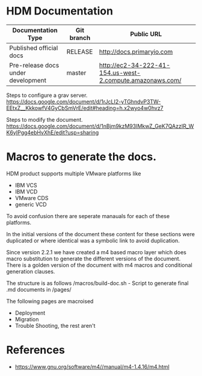 # HDM Documentation



|Documentation Type| Git branch| Public URL|
|--|---|---|
|Published official docs| RELEASE | http://docs.primaryio.com  |
|Pre-release docs under development | master | http://ec2-34-222-41-154.us-west-2.compute.amazonaws.com/ |
  
Steps to configure a grav server.
https://docs.google.com/document/d/1rJcLI2-yTGhndvP3TW-EEtxZ__KkkowfV4GyCbSmVrE/edit#heading=h.x2wyo4w0hvz7

Steps to modify the document.
https://docs.google.com/document/d/1nBjm9kzM93IMkwZ_GeK7QAzzIR_WK6yIPgg4ebHvXhE/edit?usp=sharing

# Macros to generate the docs.

HDM product supports multiple VMware platforms like

* IBM VCS
* IBM VCD
* VMware CDS
* generic VCD

To avoid confusion there are seperate manauals for each of these platforms. 

In the initial versions of the document these content for these sections were duplicated or where identical was a symbolic link to avoid duplication. 

Since version 2.2.1 we have created a m4 based macro layer which does macro substitution to generate the different versions of the document. There is a golden version of the document with m4 macros and conditional generation clauses. 

The structure is as follows
/macros/build-doc.sh - Script to generate final .md documents in /pages/

The following pages are macroised
- Deployment
- Migration
- Trouble Shooting, the rest aren't

# References

* https://www.gnu.org/software/m4//manual/m4-1.4.16/m4.html
